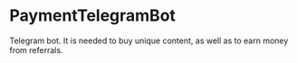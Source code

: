 # PaymentTelegramBot
Telegram bot. It is needed to buy unique content, as well as to earn money from referrals.

